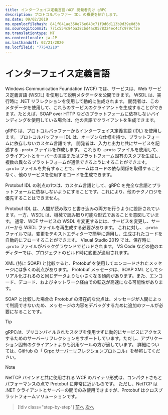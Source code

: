 ```yaml
---
title: インターフェイス定義言語-WCF 開発者向け gRPC
description: プロトコルバッファー IDL の概要を紹介します。
ms.date: 09/02/2019
ms.openlocfilehash: 841f041ae350e76e648c71f9d6d113b9d39e0d3b
ms.sourcegitcommit: 771c554c84ba38cbd4ac0578324ec4cfc979cf2e
ms.translationtype: MT
ms.contentlocale: ja-JP
ms.lasthandoff: 02/21/2020
ms.locfileid: "77543210"
---
```

# <a name="interface-definition-language"></a>インターフェイス定義言語

Windows Communication Foundation (WCF) では、サービスは、Web サービス定義言語 (WSDL) を使用して説明メタデータを公開できます。 WSDL は、実行時に .NET リフレクションを使用して動的に生成されます。 開発者は、このメタデータを使用して、これらのサービスのクライアントを生成することができます。たとえば、SOAP over HTTP などのプラットフォームに依存しないバインディングを使用している場合は、他の言語でクライアントを生成できます。

gRPC は、プロトコルバッファーからインターフェイス定義言語 (IDL) を使用します。 プロトコルバッファー IDL は、オープンな仕様を持つ、プラットフォームに依存しないカスタム言語です。 開発者は、入力と出力と共にサービスを記述する `.proto` ファイルを作成します。 これらの `.proto` ファイルを使用して、クライアントとサーバーの言語またはプラットフォーム固有のスタブを生成し、複数の異なるプラットフォームが通信できるようにすることができます。 `.proto` ファイルを共有することで、チームはコードの依存関係を取得することなく、他のサービスを使用するコードを生成できます。

Protobuf IDL の利点の1つは、カスタム言語として、gRPC を完全な言語とプラットフォームに依存しないようにすることです。これにより、他のテクノロジを優先することはできません。

Protobuf IDL は、人間が読み取りと書き込みの両方を行うように設計されています。一方、WSDL は、機械で読み取り可能な形式であることを意図しています。 通常、WCF サービスの WSDL を変更するには、サービスを変更し、サーバーから WSDL ファイルを再生成する必要があります。 これに対し、`.proto` ファイルでは、変更をテキストエディターで簡単に適用し、生成されたコードを自動的にフローすることができます。 Visual Studio 2019 では、保存時に `.proto` ファイルがバックグラウンドでビルドされます。 VS Code などの他のエディターでは、プロジェクトのビルド時に変更が適用されます。

XML (特に SOAP) と比較すると、Protobuf を使用してエンコードされたメッセージには多くの利点があります。 Protobuf メッセージは、SOAP XML としてシリアル化されるのと同じデータよりも小さくなる傾向があります。また、エンコード、デコード、およびネットワーク経由での転送が高速になる可能性があります。

SOAP と比較した場合の Protobuf の潜在的な欠点は、メッセージが人間によって判読できないため、メッセージの内容をデバッグするために追加のツールが必要になることです。

> [!TIP]
> gRPC*は*、プリコンパイルされたスタブを使用せずに動的にサービスにアクセスするためのサーバーリフレクションをサポートしています。ただし、アプリケーション固有のクライアントよりも汎用ツールの方が適しています。 詳細については、GitHub の「 [Grpc サーバーリフレクションプロトコル](https://github.com/grpc/grpc/blob/master/doc/server-reflection.md)」を参照してください。

> [!NOTE]
> NetTCP バインドと共に使用される WCF のバイナリ形式は、コンパクトさもとパフォーマンスの点で Protobuf に非常に近いものです。 ただし、NetTCP は .NET クライアントとサーバーの間でのみ使用できますが、Protobuf はクロスプラットフォームソリューションです。

>[!div class="step-by-step"]
>[前へ](approach.md)
>[次へ](network-protocols.md)
